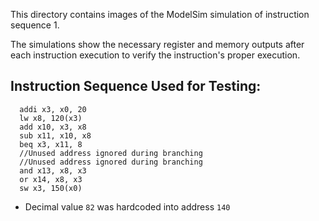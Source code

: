 This directory contains images of the ModelSim simulation of instruction sequence 1. 

The simulations show the necessary register and memory outputs after each instruction execution to verify the instruction's proper execution.

## Instruction Sequence Used for Testing:
``` assembly
  addi x3, x0, 20
  lw x8, 120(x3)
  add x10, x3, x8
  sub x11, x10, x8
  beq x3, x11, 8
  //Unused address ignored during branching
  //Unused address ignored during branching
  and x13, x8, x3
  or x14, x8, x3
  sw x3, 150(x0)
 ```
  - Decimal value `82` was hardcoded into address `140`
  
